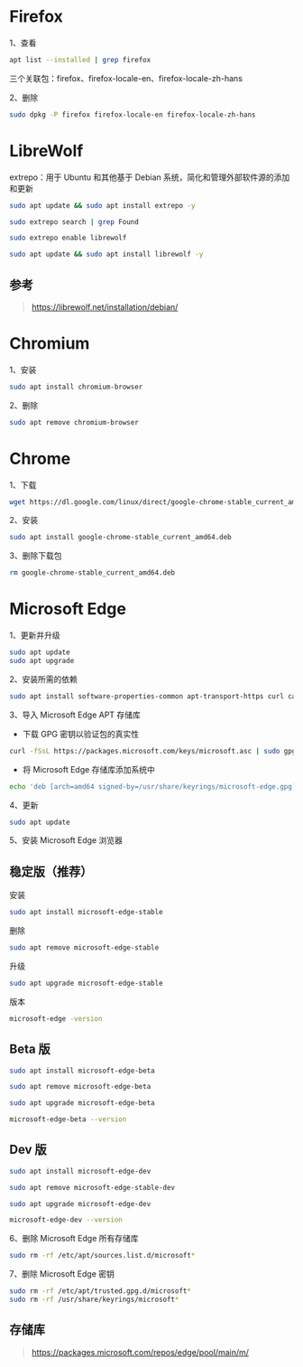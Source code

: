 # Firefox

1、查看

```sh
apt list --installed | grep firefox
```

三个关联包：firefox、firefox-locale-en、firefox-locale-zh-hans

2、删除

```sh
sudo dpkg -P firefox firefox-locale-en firefox-locale-zh-hans
```

# LibreWolf

extrepo：用于 Ubuntu 和其他基于 Debian 系统，简化和管理外部软件源的添加和更新

```sh
sudo apt update && sudo apt install extrepo -y
```

```sh
sudo extrepo search | grep Found
```

```sh
sudo extrepo enable librewolf
```

```sh
sudo apt update && sudo apt install librewolf -y
```

## 参考

> https://librewolf.net/installation/debian/

# Chromium

1、安装

```sh
sudo apt install chromium-browser
```

2、删除

```sh
sudo apt remove chromium-browser
```

# Chrome

1、下载

```sh
wget https://dl.google.com/linux/direct/google-chrome-stable_current_amd64.deb
```

2、安装

```sh
sudo apt install google-chrome-stable_current_amd64.deb
```

3、删除下载包

```sh
rm google-chrome-stable_current_amd64.deb
```

# Microsoft Edge

1、更新并升级

```sh
sudo apt update
sudo apt upgrade
```

2、安装所需的依赖

```sh
sudo apt install software-properties-common apt-transport-https curl ca-certificates -y
```

3、导入 Microsoft Edge APT 存储库

- 下载 GPG 密钥以验证包的真实性

```sh
curl -fSsL https://packages.microsoft.com/keys/microsoft.asc | sudo gpg --dearmor | sudo tee /usr/share/keyrings/microsoft-edge.gpg > /dev/null
```

- 将 Microsoft Edge 存储库添加系统中

```sh
echo 'deb [arch=amd64 signed-by=/usr/share/keyrings/microsoft-edge.gpg] https://packages.microsoft.com/repos/edge stable main' | sudo tee /etc/apt/sources.list.d/microsoft-edge.list
```

4、更新

```sh
sudo apt update
```

5、安装 Microsoft Edge 浏览器


## 稳定版（推荐）

安装

```sh
sudo apt install microsoft-edge-stable
```

删除

```sh
sudo apt remove microsoft-edge-stable
```

升级

```sh
sudo apt upgrade microsoft-edge-stable
```

版本

```sh
microsoft-edge -version
```

## Beta 版

```sh
sudo apt install microsoft-edge-beta
```

```sh
sudo apt remove microsoft-edge-beta
```

```sh
sudo apt upgrade microsoft-edge-beta
```

```sh
microsoft-edge-beta --version
```

## Dev 版

```sh
sudo apt install microsoft-edge-dev
```

```sh
sudo apt remove microsoft-edge-stable-dev
```

```sh
sudo apt upgrade microsoft-edge-dev
```

```sh
microsoft-edge-dev --version
```

6、删除 Microsoft Edge 所有存储库

```sh
sudo rm -rf /etc/apt/sources.list.d/microsoft*
```

7、删除 Microsoft Edge 密钥

```sh
sudo rm -rf /etc/apt/trusted.gpg.d/microsoft*
sudo rm -rf /usr/share/keyrings/microsoft*
```

## 存储库

> https://packages.microsoft.com/repos/edge/pool/main/m/
